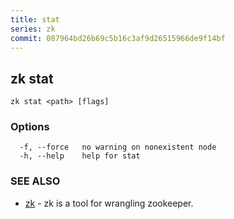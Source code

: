 ```yaml
---
title: stat
series: zk
commit: 087964bd26b69c5b16c3af9d26515966de9f14bf
---
```

## zk stat



```
zk stat <path> [flags]
```

### Options

```
  -f, --force   no warning on nonexistent node
  -h, --help    help for stat
```

### SEE ALSO

* [zk](../)	 - zk is a tool for wrangling zookeeper.

